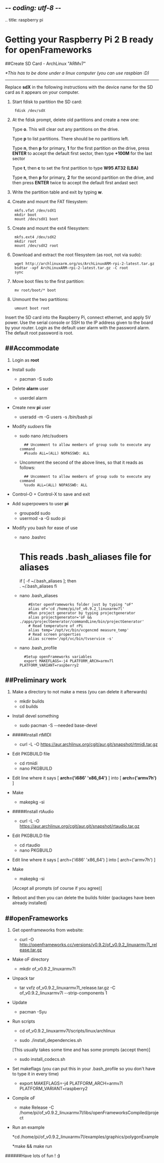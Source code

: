 ## -*- coding: utf-8 -*-
.. title: raspberry pi

Getting your Raspberry Pi 2 B ready for openFrameworks
============

##Create SD Card - ArchLinux "ARMv7"

_*This has to be done under a linux computer (you can use raspbian :D)_

---

Replace **sdX** in the following instructions with the device name for the SD card as it appears on your computer.

1. Start fdisk to partition the SD card:

		fdisk /dev/sdX

2. At the fdisk prompt, delete old partitions and create a new one:

	Type **o**. This will clear out any partitions on the drive.
 
	Type **p** to list partitions. There should be no partitions left.

	Type **n**, then **p** for primary, **1** for the first partition on the drive, press **ENTER** to accept the default first sector, then type **+100M** for the last sector

	Type **t**, then **c** to set the first partition to type **W95 AT32 (LBA)**

	Type **n**, then **p** for primary, **2** for the second partition on the drive, and then press **ENTER** twice to accept the default first andast sect

3. Write the partition table and exit by typing **w**.

4. Create and mount the FAT filesystem:

		mkfs.vfat /dev/sdX1
		mkdir boot
		mount /dev/sdX1 boot

5. Create and mount the ext4 filesystem:

		mkfs.ext4 /dev/sdX2
		mkdir root
		mount /dev/sdX2 root

6. Download and extract the root filesystem (as root, not via sudo):

		wget http://archlinuxarm.org/os/ArchLinuxARM-rpi-2-latest.tar.gz
		bsdtar -xpf ArchLinuxARM-rpi-2-latest.tar.gz -C root
		sync

7. Move boot files to the first partition:

		mv root/boot/* boot

8. Unmount the two partitions:
	
		umount boot root

Insert the SD card into the Raspberry Pi, connect ethernet, and apply 5V power.
Use the serial console or SSH to the IP address given to the board by your router.
Login as the default user alarm with the password alarm.
The default root password is root.

##Accommodate
---

1. Login as **root**

+ Install sudo

	* pacman -S sudo

+ Delete **alarm** user

	* userdel alarm
	
+ Create new **pi** user

	* useradd -m -G users -s /bin/bash pi

+ Modify _sudoers_ file

	* sudo nano /etc/sudoers
	
			## Uncomment to allow members of group sudo to execute any command
			#%sudo ALL=(ALL) NOPASSWD: ALL
	* Uncomment the second of the above lines, so that it reads as follows:
	
			## Uncomment to allow members of group sudo to execute any command
			%sudo ALL=(ALL) NOPASSWD: ALL
	
* Control-O + Control-X to save and exit 

+ Add superpowers to user **pi**

	* groupadd sudo
	* usermod -a -G sudo pi
	
+ Modify you bash for ease of use
	
	* nano .bashrc
	
		# This reads .bash_aliases file for aliases
		if [ -f ~/.bash_aliases ]; then			 		
		. ~/.bash_aliases
		fi

	* nano .bash_aliases

			  #Enter openFrameworks folder just by typing "oF"
			  alias oF='cd /home/pi/of_v0.9.2_linuxarmv7l'
			  #Run project generator by typing projectgenerator
			  alias projectgenerator='oF && ./apps/projectGenerator/commandLine/bin/projectGenerator'
			  # Read temperature of rPi
			  alias temp='/opt/vc/bin/vcgencmd measure_temp'
			  # Read screen properties
			  alias screen='/opt/vc/bin/tvservice -s'

	* nano .bash_profile
	
			#Setup openFrameworks variables
			export MAKEFLAGS=-j4 PLATFORM_ARCH=armv7l PLATFORM_VARIANT=raspberry2



##Preliminary work
---

1. Make a directory to not make a mess (you can delete it afterwards)

	* mkdir builds
	* cd builds

+ Install devel something

	* sudo pacman -S --needed base-devel
	
		
+ #####Install rtMIDI

	* curl -L -O https://aur.archlinux.org/cgit/aur.git/snapshot/rtmidi.tar.gz
	
+ Edit PKGBUILD file
	
	* cd rtmidi
	* nano PKGBUILD

+ Edit line where it says [ **arch=('i686' 'x86_64')** ] into [ **arch=('armv7h')** ]

+ Make

	* makepkg -si

+ #####Install rtAudio

	* curl -L -O https://aur.archlinux.org/cgit/aur.git/snapshot/rtaudio.tar.gz
	
+ Edit PKGBUILD file 
	* cd rtaudio
	* nano PKGBUILD

+ Edit line where it says [ arch=('i686' 'x86_64') ] into [ arch=('armv7h') ]

+ Make

	* makepkg -si
	
	[Accept all prompts (of course if you agree)]

+ Reboot and then you can delete the builds folder (packages have been already installed)
	

##openFrameworks
---


1. Get openframeworks from website:

	* curl -O http://openframeworks.cc/versions/v0.9.2/of_v0.9.2_linuxarmv7l_release.tar.gz

+ Make oF directory 

	* mkdir of_v0.9.2_linuxarmv7l

+ Unpack tar

	* tar vxfz of_v0.9.2_linuxarmv7l_release.tar.gz -C of_v0.9.2_linuxarmv7l --strip-components 1
	
+ Update 

	* pacman -Syu
	
+ Run scripts

	* cd of_v0.9.2_linuxarmv7l/scripts/linux/archlinux
	
	* sudo ./install_dependencies.sh
	
	[This usually takes some time and has some prompts (accept them)]
	
	* sudo install_codecs.sh
	
+ Set makeflags (you can put this in your .bash_profile so you don't have to type it in every time)

	* export MAKEFLAGS=-j4 PLATFORM_ARCH=armv7l PLATFORM_VARIANT=raspberry2
	
+ Compile oF

	* make Release -C /home/pi/of_v0.9.2_linuxarmv7l/libs/openFrameworksCompiled/project
	
+ Run an example

	*cd /home/pi/of_v0.9.2_linuxarmv7l/examples/graphics/polygonExample
	
	*make && make run

######Have lots of fun ! **:)**

